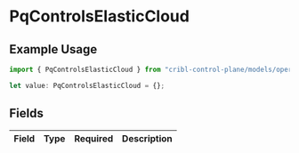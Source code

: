 # PqControlsElasticCloud

## Example Usage

```typescript
import { PqControlsElasticCloud } from "cribl-control-plane/models/operations";

let value: PqControlsElasticCloud = {};
```

## Fields

| Field       | Type        | Required    | Description |
| ----------- | ----------- | ----------- | ----------- |